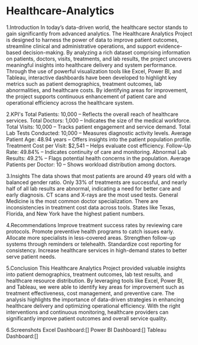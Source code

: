# Healthcare-Analytics
1.Introduction
In today’s data-driven world, the healthcare sector stands to gain significantly from advanced analytics. The Healthcare Analytics Project is designed to harness the power of data to improve patient outcomes, streamline clinical and administrative operations, and support evidence-based decision-making.
By analyzing a rich dataset comprising information on patients, doctors, visits, treatments, and lab results, the project uncovers meaningful insights into healthcare delivery and system performance. Through the use of powerful visualization tools like Excel, Power BI, and Tableau, interactive dashboards have been developed to highlight key metrics such as patient demographics, treatment outcomes, lab abnormalities, and healthcare costs.
By identifying areas for improvement, the project supports continuous enhancement of patient care and operational efficiency across the healthcare system.

2.KPI's
Total Patients: 10,000 – Reflects the overall reach of healthcare services.
Total Doctors: 1,000 – Indicates the size of the medical workforce.
Total Visits: 10,000 – Tracks patient engagement and service demand.
Total Lab Tests Conducted: 10,000 – Measures diagnostic activity levels.
Average Patient Age: 48.94 years – Offers insights into the patient population profile.
Treatment Cost per Visit: $2,541 – Helps evaluate cost efficiency.
Follow-Up Rate: 49.84% – Indicates continuity of care and monitoring.
Abnormal Lab Results: 49.2% – Flags potential health concerns in the population.
Average Patients per Doctor: 10 – Shows workload distribution among doctors.

3.Insights
The data shows that most patients are around 49 years old with a balanced gender ratio. Only 33% of treatments are successful, and nearly half of all lab results are abnormal, indicating a need for better care and early diagnosis. CT scans and X-rays are the most used tests. General Medicine is the most common doctor specialization. There are inconsistencies in treatment cost data across tools. States like Texas, Florida, and New York have the highest patient numbers.

4.Recommendations
Improve treatment success rates by reviewing care protocols. Promote preventive health programs to catch issues early. Allocate more specialists in less-covered areas. Strengthen follow-up systems through reminders or telehealth. Standardize cost reporting for consistency. Increase healthcare services in high-demand states to better serve patient needs.

5.Conclusion
This Healthcare Analytics Project provided valuable insights into patient demographics, treatment outcomes, lab test results, and healthcare resource distribution. By leveraging tools like Excel, Power BI, and Tableau, we were able to identify key areas for improvement such as treatment effectiveness, cost management, and preventive care. The analysis highlights the importance of data-driven strategies in enhancing healthcare delivery and optimizing operational efficiency. With the right interventions and continuous monitoring, healthcare providers can significantly improve patient outcomes and overall service quality.

6.Screenshots
Excel Dashboard:[]
Power BI Dashboard:[]
Tableau Dashboard:[]
